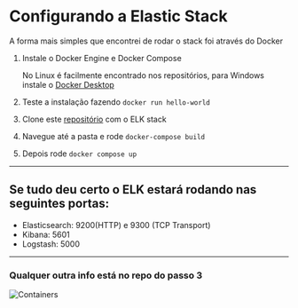 # Configurando a Elastic Stack

A forma mais simples que encontrei de rodar o stack foi através do Docker

1. Instale o Docker Engine e Docker Compose

      No Linux é facilmente encontrado nos repositórios, para Windows instale o [Docker Desktop](https://hub.docker.com/editions/community/docker-ce-desktop-windows/)
2. Teste a instalação fazendo ```docker run hello-world```      


3. Clone este [repositório](https://github.com/deviantony/docker-elk) com o ELK stack


4. Navegue até a pasta e rode ```docker-compose build```

5. Depois rode ```docker compose up```
---
## Se tudo deu certo o ELK estará rodando nas seguintes portas:

- Elasticsearch: 9200(HTTP) e 9300 (TCP Transport)
- Kibana: 5601
- Logstash: 5000

---
### Qualquer outra info está no repo do passo 3

![Containers](https://media.giphy.com/media/cUMNWzWZ5n75LvcCIe/giphy.gif)
